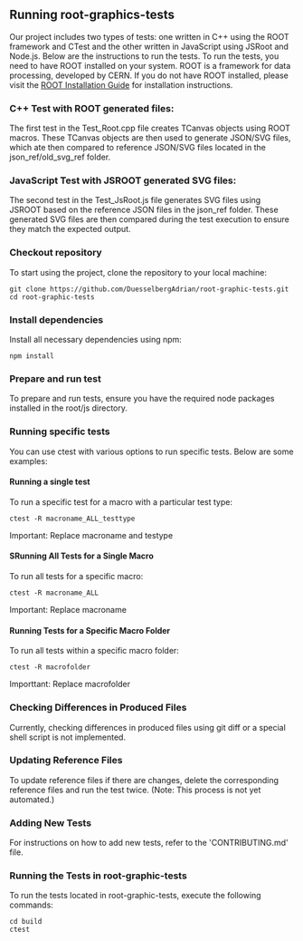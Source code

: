 ## Running root-graphics-tests

Our project includes two types of tests: one written in C++ using the ROOT framework and CTest and the other written in JavaScript using JSRoot and Node.js. Below are the instructions to run the tests. To run the tests, you need to have ROOT installed on your system. ROOT is a framework for data processing, developed by CERN. If you do not have ROOT installed, please visit the [ROOT Installation Guide](https://root.cern/install/) for installation instructions.

### C++ Test with ROOT generated files:
The first test in the Test_Root.cpp file creates TCanvas objects using ROOT macros. These TCanvas objects are then used to generate JSON/SVG files, which ate then compared to reference JSON/SVG files located in the json_ref/old_svg_ref folder.

### JavaScript Test with JSROOT generated SVG files:
The second test in the Test_JsRoot.js file generates SVG files using JSROOT based on the reference JSON files in the json_ref folder. These generated SVG files are then compared during the test execution to ensure they match the expected output.

### Checkout repository
To start using the project, clone the repository to your local machine:
```shell
git clone https://github.com/DuesselbergAdrian/root-graphic-tests.git
cd root-graphic-tests
```
### Install dependencies
Install all necessary dependencies using npm:
```shell
npm install
```
### Prepare and run test
To prepare and run tests, ensure you have the required node packages installed in the root/js directory.

### Running specific tests
You can use ctest with various options to run specific tests. Below are some examples:
#### Running a single test
To run a specific test for a macro with a particular test type:
```shell
ctest -R macroname_ALL_testtype
```
Important: Replace macroname and testype
#### SRunning All Tests for a Single Macro
To run all tests for a specific macro:
```shell
ctest -R macroname_ALL
```
Important: Replace macroname
#### Running Tests for a Specific Macro Folder
To run all tests within a specific macro folder:
```shell
ctest -R macrofolder
```
Importtant: Replace macrofolder
### Checking Differences in Produced Files
Currently, checking differences in produced files using git diff or a special shell script is not implemented.

### Updating Reference Files
To update reference files if there are changes, delete the corresponding reference files and run the test twice. (Note: This process is not yet automated.)

### Adding New Tests
For instructions on how to add new tests, refer to the 'CONTRIBUTING.md' file.

### Running the Tests in root-graphic-tests
To run the tests located in root-graphic-tests, execute the following commands:
```shell
cd build
ctest
```


